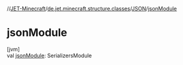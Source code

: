 //[JET-Minecraft](../../../index.md)/[de.jet.minecraft.structure.classes](../index.md)/[JSON](index.md)/[jsonModule](json-module.md)

# jsonModule

[jvm]\
val [jsonModule](json-module.md): SerializersModule
